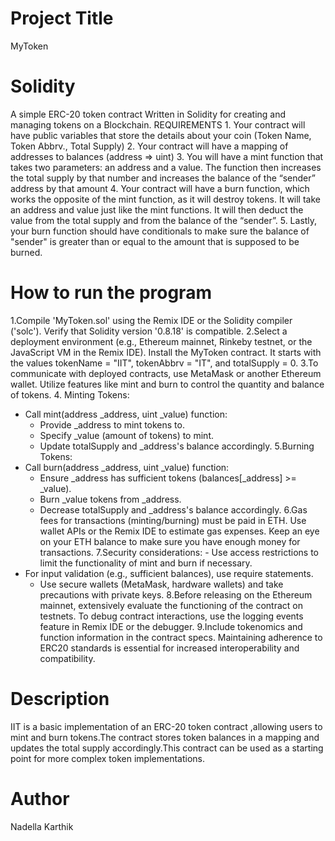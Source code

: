 # Project Title
MyToken

# Solidity
A simple ERC-20 token contract Written in Solidity for creating and managing tokens on a Blockchain.
REQUIREMENTS
    1. Your contract will have public variables that store the details about your coin (Token Name, Token Abbrv., Total Supply)
    2. Your contract will have a mapping of addresses to balances (address => uint)
    3. You will have a mint function that takes two parameters: an address and a value. 
       The function then increases the total supply by that number and increases the balance 
       of the “sender” address by that amount
    4. Your contract will have a burn function, which works the opposite of the mint function, as it will destroy tokens. 
       It will take an address and value just like the mint functions. It will then deduct the value from the total supply 
       and from the balance of the “sender”.
    5. Lastly, your burn function should have conditionals to make sure the balance of "sender" is greater than or equal 
       to the amount that is supposed to be burned.
 # How to run the program
1.Compile 'MyToken.sol' using the Remix IDE or the Solidity compiler ('solc'). Verify that Solidity version '0.8.18' is compatible.
2.Select a deployment environment (e.g., Ethereum mainnet, Rinkeby testnet, or the JavaScript VM in the Remix IDE).
Install the MyToken contract. It starts with the values tokenName = "IIT", tokenAbbrv = "IT", and totalSupply = 0.
3.To communicate with deployed contracts, use MetaMask or another Ethereum wallet.
Utilize features like mint and burn to control the quantity and balance of tokens.
4. Minting Tokens:
   - Call mint(address _address, uint _value) function:
     - Provide _address to mint tokens to.
     - Specify _value (amount of tokens) to mint.
     - Update totalSupply and _address's balance accordingly.
5.Burning Tokens:
   - Call burn(address _address, uint _value) function:
     - Ensure _address has sufficient tokens (balances[_address] >= _value).
     - Burn _value tokens from _address.
     - Decrease totalSupply and _address's balance accordingly.
6.Gas fees for transactions (minting/burning) must be paid in ETH.
Use wallet APIs or the Remix IDE to estimate gas expenses.
Keep an eye on your ETH balance to make sure you have enough money for transactions.
7.Security considerations: - Use access restrictions to limit the functionality of mint and burn if necessary.
- For input validation (e.g., sufficient balances), use require statements.
   - Use secure wallets (MetaMask, hardware wallets) and take precautions with private keys.
8.Before releasing on the Ethereum mainnet, extensively evaluate the functioning of the contract on testnets.
To debug contract interactions, use the logging events feature in Remix IDE or the debugger.
9.Include tokenomics and function information in the contract specs.
Maintaining adherence to ERC20 standards is essential for increased interoperability and compatibility.


# Description
 IIT is a basic implementation of an ERC-20 token contract ,allowing users to mint and burn tokens.The contract stores token balances in a mapping and updates the total supply accordingly.This contract can be used as a starting point for more complex token implementations.

# Author
Nadella Karthik




